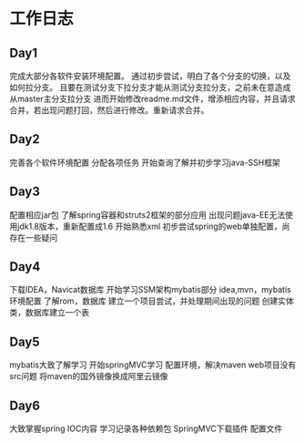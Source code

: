 # 工作日志

## Day1
完成大部分各软件安装环境配置。
通过初步尝试，明白了各个分支的切换，以及如何拉分支。
且要在测试分支下拉分支才能从测试分支拉分支，之前未在意造成从master主分支拉分支
进而开始修改readme.md文件，增添相应内容，并且请求合并，若出现问题打回，然后进行修改。重新请求合并。

## Day2
完善各个软件环境配置
分配各项任务 
开始查询了解并初步学习java-SSH框架 

## Day3
配置相应jar包
了解spring容器和struts2框架的部分应用
出现问题java-EE无法使用jdk1.8版本，重新配置成1.6
开始熟悉xml
初步尝试spring的web单独配置，尚存在一些疑问
 
 ## Day4
 下载IDEA，Navicat数据库
 开始学习SSM架构mybatis部分
 idea,mvn，mybatis环境配置
 了解rom，数据库
 建立一个项目尝试，并处理期间出现的问题
 创建实体类，数据库建立一个表
 
  ## Day5
  mybatis大致了解学习
  开始springMVC学习
  配置环境，解决maven web项目没有src问题
  将maven的国外镜像换成阿里云镜像
  
  ## Day6
  
  大致掌握spring IOC内容
  学习记录各种依赖包
  SpringMVC下载插件
  配置文件
  
 



